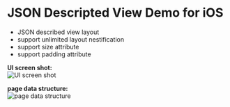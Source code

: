 # JSON Descripted View Demo for iOS
- JSON described view layout
- support unlimited layout nestification
- support size attribute
- support padding attribute

**UI screen shot:**   
![UI screen shot](http://7xt49n.com1.z0.glb.clouddn.com/SimulatorScreenShot.png)  

**page data structure:**    
![page data structure](http://7xt49n.com1.z0.glb.clouddn.com/PageData.png)



